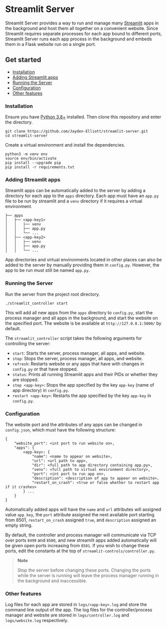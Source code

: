 # Streamlit Server  <!-- omit from toc -->

Streamlit Server provides a way to run and manage many [Streamlit](https://streamlit.io/) apps in the background and host them all together on a convenient website. Since Streamlit requires separate processes for each app bound to different ports, Streamlit Server runs each app process in the background and embeds them in a Flask website run on a single port.


## Get started  <!-- omit from toc -->

- [Installation](#installation)
- [Adding Streamlit apps](#adding-streamlit-apps)
- [Running the Server](#running-the-server)
- [Configuration](#configuration)
- [Other features](#other-features)

### Installation

Ensure you have [Python 3.8+](https://www.python.org/downloads/) installed. Then clone this repository and enter the directory.
    
```shell
git clone https://github.com/Jayden-Elliott/streamlit-server.git
cd streamlit-server
```

Create a virtual environment and install the dependencies.

```shell
python3 -m venv env
source env/bin/activate
pip install --upgrade pip
pip install -r requirements.txt
```


### Adding Streamlit apps

Streamlit apps can be automatically added to the server by adding a directory for each app to the `apps` directory. Each app must have an `app.py` file to be run by streamlit and a `venv` directory if it requires a virtual environment.

```
├── apps
│   ├── <app-key1>
│   │   ├── venv
│   │   ├── app.py
│   │   └── ...
│   ├── <app-key2>
│   │   ├── venv
│   │   ├── app.py
│   │   └── ...   
```

App directories and virtual environments located in other places can also be added to the server by manually providing them in `config.py`. However, the app to be run must still be named `app.py`.

### Running the Server

Run the server from the project root directory.

```shell
./streamlit_controller start
```
This will add all new apps from the `apps` directory to `config.py`, start the process manager and all apps in the background, and start the website on the specified port. The website is be available at `http://127.0.0.1:5000/` by default.

The `streamlit_controller` script takes the following arguments for controlling the server:

* `start`: Starts the server, process manager, all apps, and website.
* `stop`: Stops the server, process manager, all apps, and website.
* `refresh`: Restarts website or any apps that have with changes in `config.py` or that have stopped.
* `status`: Prints all running Streamlit apps and their PIDs or whether they are stopped.
* `stop <app-key>`: Stops the app specified by the key `app-key` (name of app directory) in `config.py`.
* `restart <app-key>`: Restarts the app specified by the key `app-key` in `config.py`.

### Configuration

The website port and the attributes of any apps can be changed in `config.json`, which must have the following structure:


```
{
    "website_port": <int port to run website on>,
    "apps": {
        <app-key>: {
            "name": <name to appear on website>,
            "url": <url path to app>,
            "dir": <full path to app directory containing app.py>,
            "venv": <full path to virtual environment directory>,
            "port": <int port to run app on>,
            "description": <description of app to appear on website>,
            "restart_on_crash": <true or false whether to restart app if it crashes>
        } ...
    }
}
```

Automatically added apps will have the `name` and `url` attributes will assigned value `app_key`, the `port` attribute assigned the next available port starting from 8501, `restart_on_crash` assigned `true`, and `description` assigned an empty string.

By default, the controller and process manager will communicate via TCP over ports `8499` and `8500`, and new streamlit apps added automatically will be given open ports increasing from `8501`. If you wish to change these ports, edit the constants at the top of `streamlit-controls/controller.py`. 

> **Note**
> 
> Stop the server before changing these ports. Changing the ports while the server is running will leave the process manager running in the background and inaccessible.

### Other features

Log files for each app are stored in `logs/<app-key>.log` and store the command line output of the app. The log files for the controller/process manager and website are stored in `logs/controller.log` and `logs/website.log` respectively.